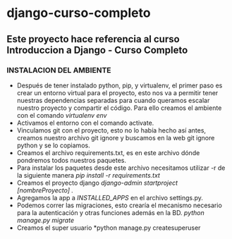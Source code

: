 # django-curso-completo
## Este proyecto hace referencia al curso **Introduccion a Django - Curso Completo**

### INSTALACION DEL AMBIENTE
* Después de tener instalado python, pip, y virtualenv, el primer paso es crear un entorno virtual para el proyecto, esto nos va a permitir tener nuestras dependencias separadas para cuando queramos escalar nuestro proyecto y compartir el código. Para ello creamos el ambiente con el comando *virtualenv env*
* Activamos el entorno con el comando activate.
* Vinculamos git con el proyecto, esto no lo había hecho así antes, creamos nuestro archivo git ignore y buscamos en la web git ignore python y se lo copiamos.
* Creamos el archivo requirements.txt, es en este archivo dónde pondremos todos nuestros paquetes.
* Para instalar los paquetes desde este archivo necesitamos utilizar -r de la siguiente manera *pip install -r requirements.txt* 
* Creamos el proyecto django *django-admin startproject [nombreProyecto] .*
* Agregamos la app a *INSTALLED_APPS* en el archivo settings.py.
* Podemos correr las migraciones, esto crearía el mecanismo necesario para la autenticación y otras funciones además en la BD. *python manage.py migrate*
* Creamos el super usuario *python manage.py createsuperuser 
